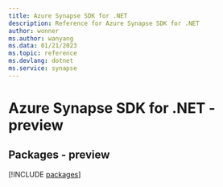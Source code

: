 ```yaml
---
title: Azure Synapse SDK for .NET
description: Reference for Azure Synapse SDK for .NET
author: wonner
ms.author: wanyang
ms.data: 01/21/2023
ms.topic: reference
ms.devlang: dotnet
ms.service: synapse
---
```

# Azure Synapse SDK for .NET - preview
## Packages - preview
[!INCLUDE [packages](synapse-index.md)]
